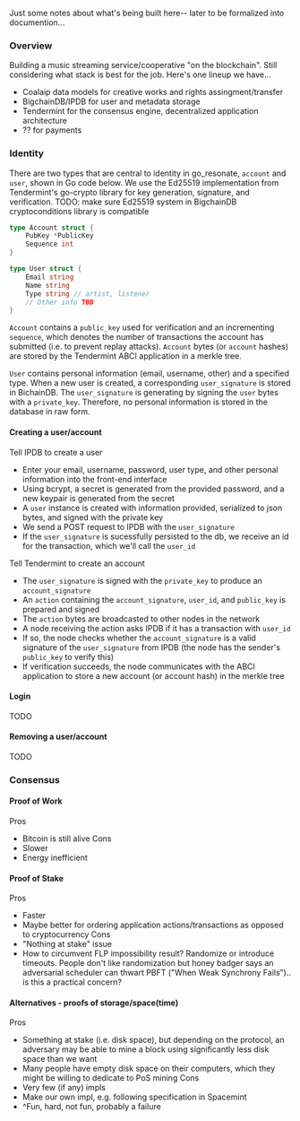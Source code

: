 Just some notes about what's being built here-- later to be formalized into documention...

### Overview 
Building a music streaming service/cooperative "on the blockchain". Still considering what stack is best for the job.
Here's one lineup we have...
- Coalaip data models for creative works and rights assingment/transfer
- BigchainDB/IPDB for user and metadata storage
- Tendermint for the consensus engine, decentralized application architecture
- ?? for payments 

### Identity
There are two types that are central to identity in go_resonate, `account` and `user`, shown in Go code below. We use the Ed25519 implementation from Tendermint's go-crypto library for key generation, signature, and verification. TODO: make sure Ed25519 system in BigchainDB cryptoconditions library is compatible

```go
type Account struct {
	PubKey *PublicKey
	Sequence int 
}

type User struct {
	Email string 
	Name string
	Type string // artist, listener
	// Other info TBD 
} 
```

`Account` contains a `public_key` used for verification and an incrementing `sequence`, which denotes the number of transactions the account has submitted (i.e. to prevent replay attacks). `Account` bytes (or `account` hashes) are stored by the Tendermint ABCI application in a merkle tree.

`User` contains personal information (email, username, other) and a specified type. When a new user is created, a corresponding `user_signature` is stored in BichainDB. The `user_signature` is generating by signing the `user` bytes with a `private_key`. Therefore, no personal information is stored in the database in raw form.

#### Creating a user/account
Tell IPDB to create a user
- Enter your email, username, password, user type, and other personal information into the front-end interface
- Using bcrypt, a secret is generated from the provided password, and a new keypair is generated from the secret
- A `user` instance is created with information provided, serialized to json bytes, and signed with the private key
- We send a POST request to IPDB with the `user_signature`
- If the `user_signature` is sucessfully persisted to the db, we receive an id for the transaction, which we'll call the `user_id`

Tell Tendermint to create an account
- The `user_signature` is signed with the `private_key` to produce an `account_signature`
- An `action` containing the `account_signature`, `user_id`, and `public_key` is prepared and signed
- The `action` bytes are broadcasted to other nodes in the network
- A node receiving the action asks IPDB if it has a transaction with `user_id`
- If so, the node checks whether the `account_signature` is a valid signature of the `user_signature` from IPDB (the node has the sender's `public_key` to verify this)
- If verification succeeds, the node communicates with the ABCI application to store a new account (or account hash) in the merkle tree

#### Login
TODO

#### Removing a user/account
TODO

### Consensus
#### Proof of Work
Pros 
- Bitcoin is still alive
Cons
- Slower
- Energy inefficient
#### Proof of Stake 
Pros
- Faster
- Maybe better for ordering application actions/transactions as opposed to cryptocurrency 
Cons
- "Nothing at stake" issue 
- How to circumvent FLP impossibility result? Randomize or introduce timeouts. People don't like randomization but honey badger says an adversarial scheduler can thwart PBFT ("When Weak Synchrony Fails").. is this a practical concern?
#### Alternatives - proofs of storage/space(time)
Pros
- Something at stake (i.e. disk space), but depending on the protocol, an adversary may be able to mine a block using significantly less disk space than we want
- Many people have empty disk space on their computers, which they might be willing to dedicate to PoS mining
Cons
- Very few (if any) impls
- Make our own impl, e.g. following specification in Spacemint
- ^Fun, hard, not fun, probably a failure




